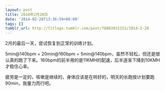 ```yaml
---
layout: post
title: 2014年2月28日
date: '2014-02-28T13:36:59+08:00'
tags: []
tumblr_url: http://fitlogs.tumblr.com/post/78083915151/2014-2-28
---
```

2月的最后一天，尝试恢复到正常的训练计划。

5min@140bpm + 20min@160bpm + 5min@140bpm，虽然不轻松，但还是很认真的跑了下来。160bpm的前半用的是11KMH的配速，后半逐渐下降到10KMH才稳住心率。

疲劳是一定的，咳嗽是继续的，身体应该是在转好的，明天的长跑按计划要跑90min，我量力而行吧。
